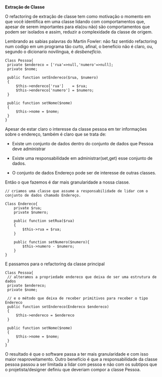 __Extração de Classe__

O refactoring de extração de classe tem como motivação o momento em que você identifica em uma classe lidando com comportamentos que, apesar de serem importantes para ela(ou não) são comportamentos que podem ser isolados e assim, reduzir a complexidade da classe de origem.

Lembrando as sabias palavras do Martin Fowler: não faz sentido refactoring num codigo em um programa tão curto, afinal, o benefício não é claro, ou, segundo o dicionario novilingua, é _desbenefício_.

```
Class Pessoa{
 private $endereco = ['rua'=>null,'numero'=>null];
 private $nome;
 
 public function setEndereco($rua, $numero)
 {
     $this->endereco['rua']    = $rua;
     $this->endereco['numero'] = $numero;
 }
 
 public function setNome($nome)
 {
     $this->nome = $nome;
 } 
}
```

Apesar de estar claro o interesse da classe pessoa em ter informações sobre o endereço, também é claro que se trata de:

* Existe um conjunto de dados dentro do conjunto de dados que Pessoa deve administrar

* Existe uma responsabilidade em administrar(set,get) esse conjunto de dados.

* O conjunto de dados Endereço pode ser de interesse de outras classes.

Então o que fazemos é dar mais granularidade a nossa classe.

```
// criamos uma classe que assume a responsabilidade de lidar com o conjunto de dados chamado Endereço.

Class Endereco{
    private $rua;
    private $numero;
    
    public function setRua($rua)
    {
        $this->rua = $rua;
    }
    
    public function setNumero($numero){
        $this->numero - $numero;
    }
}
```

E passamos para o refactoring da classe principal

```
Class Pessoa{
 // alteramos a propriedade endereco que deixa de ser uma estrutura de dados
 private $endereco;
 private $nome;
 
 // e o método que deixa de receber primitivos para receber o tipo Endereco
 public function setEndereco(Endereco $endereco)
 {
     $this->endereco = $endereco
 }
 
 public function setNome($nome)
 {
     $this->nome = $nome;
 } 
}
```

O resultado é que o software passa a ter mais granularidade e com isso maior reaproveitamento. Outro benefício é que a responsabilidade da classe pessoa passou a ser limitada a lidar com pessoa e não com os subtipos que o projetista/designer definiu que deveriam compor a classe Pessoa.

